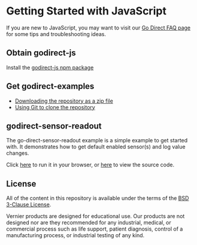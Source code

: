 # Getting Started with JavaScript

If you are new to JavaScript, you may want to visit our [Go Direct FAQ page](./godirect-js-faqs.md) for some tips and troubleshooting ideas.

## Obtain godirect-js

Install the [godirect-js npm package](https://www.npmjs.com/package/@vernier/godirect)

## Get godirect-examples

- [Downloading the repository as a zip file](https://github.com/VernierST/godirect-examples/archive/master.zip)
- [Using Git to clone the repository](https://github.com/VernierST/godirect-examples.git)

## godirect-sensor-readout

The go-direct-sensor-readout example is a simple example to get started with. It demonstrates how to get default enabled sensor(s) and log value changes.

Click [here](./godirect-sensor-readout/) to run it in your browser, or [here](./godirect-sensor-readout/index.html) to view the source code.

## License

All of the content in this repository is available under the terms of the [BSD 3-Clause License](../LICENSE).

Vernier products are designed for educational use. Our products are not designed nor are they recommended for any industrial, medical, or commercial process such as life support, patient diagnosis, control of a manufacturing process, or industrial testing of any kind.